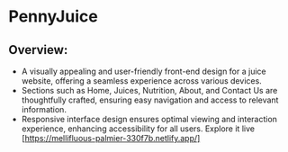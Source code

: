 # PennyJuice
## Overview:  
- A visually appealing and user-friendly front-end design for a juice website, offering a seamless experience across various devices.
- Sections such as Home, Juices, Nutrition, About, and Contact Us are thoughtfully crafted, ensuring easy navigation and access to relevant information.
- Responsive interface design ensures optimal viewing and interaction experience, enhancing accessibility for all users.
Explore it live   [https://mellifluous-palmier-330f7b.netlify.app/]
